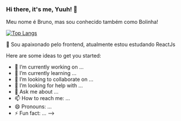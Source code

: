 ### Hi there, it's me, Yuuh! 👋

Meu nome  é Bruno, mas sou conhecido também como Bolinha!

[![Top Langs](https://github-readme-stats.vercel.app/api/top-langs/?username=ayuka1&layout=compact)](https://github.com/brunofariasdev/github-readme-stats)

🌱 Sou apaixonado pelo frontend, atualmente estou estudando ReactJs 


 
Here are some ideas to get you started:

- 🔭 I’m currently working on ...
- 🌱 I’m currently learning ...
- 👯 I’m looking to collaborate on ...
- 🤔 I’m looking for help with ...
- 💬 Ask me about ...
- 📫 How to reach me: ...
- 😄 Pronouns: ...
- ⚡ Fun fact: ...
-->


